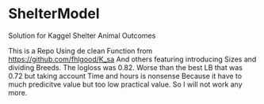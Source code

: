 # ShelterModel
Solution for Kaggel Shelter Animal Outcomes

This is a Repo Using de clean Function from https://github.com/fhlgood/K_sa And others featuring introducing Sizes and dividing Breeds. The logloss was 0.82. Worse than the best LB that was 0.72 but taking account Time and hours is nonsense Because it have to much predicitve value but too low practical value. So I will not work any more.


